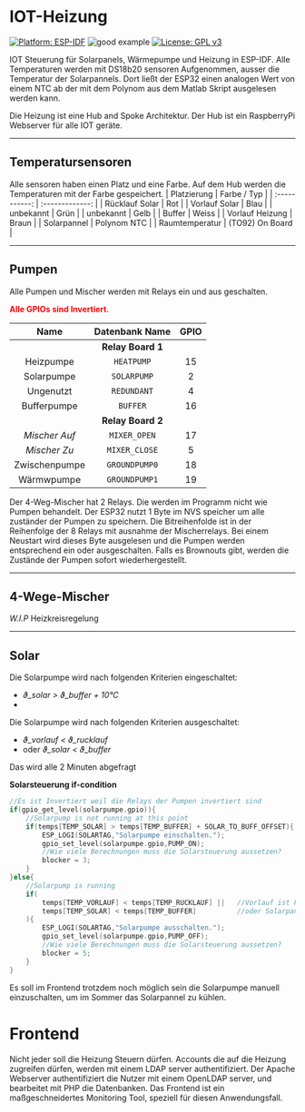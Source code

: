 # IOT-Heizung
[![Platform: ESP-IDF](https://img.shields.io/badge/ESP--IDF-v3.0%2B-purple.svg)](https://docs.espressif.com/projects/esp-idf/en/stable/get-started/)
![good example](https://img.shields.io/badge/stability-bleedingEdge-red.svg)
[![License: GPL v3](https://img.shields.io/badge/License-GPLv3-blue.svg)](https://www.gnu.org/licenses/gpl-3.0)

IOT Steuerung für Solarpanels, Wärmepumpe und Heizung in ESP-IDF.
Alle Temperaturen werden mit DS18b20 sensoren Aufgenommen,
ausser die Temperatur der Solarpannels. Dort ließt der ESP32
einen analogen Wert von einem NTC ab der mit dem Polynom aus dem
Matlab Skript ausgelesen werden kann.

Die Heizung ist eine Hub and Spoke Architektur. Der Hub ist ein RaspberryPi Webserver für alle IOT geräte.

---
## Temperatursensoren
Alle sensoren haben einen Platz und eine Farbe.
Auf dem Hub werden die Temperaturen mit der Farbe gespeichert.
| Platzierung     | Farbe / Typ     |
| :-----------:   | :-------------: |
| Rücklauf Solar  | Rot             |
| Vorlauf Solar   | Blau            |
| unbekannt       | Grün            |
| unbekannt       | Gelb            |
| Buffer          | Weiss           |
| Vorlauf Heizung | Braun           |
| Solarpannel     | Polynom NTC     |
| Raumtemperatur  | (TO92) On Board |

---
## Pumpen
Alle Pumpen und Mischer werden mit Relays ein und aus geschalten.

<span style="color:red">**Alle GPIOs sind Invertiert**</span>.

| Name        | Datenbank Name | GPIO |
| :-------:   | :------------: | :--: |
||             **Relay Board 1**     || 
| Heizpumpe   | `HEATPUMP`     |   15 |
| Solarpumpe  | `SOLARPUMP`    |    2 |
| Ungenutzt   | `REDUNDANT`    |    4 |
| Bufferpumpe | `BUFFER`       |   16 |
||             **Relay Board 2**     || 
|*Mischer Auf*| `MIXER_OPEN`   |   17 |
|*Mischer Zu* | `MIXER_CLOSE`  |    5 |
|Zwischenpumpe| `GROUNDPUMP0`  |   18 |
| Wärmwpumpe  | `GROUNDPUMP1`  |   19 |

Der 4-Weg-Mischer hat 2 Relays. Die werden im Programm nicht
wie Pumpen behandelt.
Der ESP32 nutzt 1 Byte im NVS speicher um alle zuständer der Pumpen zu speichern. Die Bitreihenfolde ist in der Reihenfolge der 8 Relays mit ausnahme der Mischerrelays.
Bei einem Neustart wird dieses Byte ausgelesen und die Pumpen
werden entsprechend ein oder ausgeschalten.
Falls es Brownouts gibt, werden die Zustände der Pumpen sofort wiederhergestellt.

***
## 4-Wege-Mischer
*W.I.P*
Heizkreisregelung

---
## Solar
Die Solarpumpe wird nach folgenden Kriterien eingeschaltet:
* <i>&thetasym;_solar > &thetasym;_buffer + 10°C</i>
* 
Die Solarpumpe wird nach folgenden Kriterien ausgeschaltet:
* <i>&thetasym;_vorlauf < &thetasym;_rucklauf</i>
* oder <i>&thetasym;_solar < &thetasym;_buffer</i>

Das wird alle 2 Minuten abgefragt

**Solarsteuerung if-condition**
```c
//Es ist Invertiert weil die Relays der Pumpen invertiert sind
if(gpio_get_level(solarpumpe.gpio)){
    //Solarpump is not running at this point
    if(temps[TEMP_SOLAR] > temps[TEMP_BUFFER] + SOLAR_TO_BUFF_OFFSET){
        ESP_LOGI(SOLARTAG,"Solarpumpe einschalten.");
        gpio_set_level(solarpumpe.gpio,PUMP_ON);
        //Wie viele Berechnungen muss die Solarsteuerung aussetzen?
        blocker = 3;
    }
}else{
    //Solarpump is running
    if(
        temps[TEMP_VORLAUF] < temps[TEMP_RUCKLAUF] ||   //Vorlauf ist kälter als Rücklauf
        temps[TEMP_SOLAR] < temps[TEMP_BUFFER]          //oder Solarpannel ist kälter als Buffer
    ){  
        ESP_LOGI(SOLARTAG,"Solarpumpe ausschalten.");
        gpio_set_level(solarpumpe.gpio,PUMP_OFF);
        //Wie viele Berechnungen muss die Solarsteuerung aussetzen?
        blocker = 5;
    }
}
```

Es soll im Frontend trotzdem noch möglich sein die Solarpumpe
manuell einzuschalten, um im Sommer das Solarpannel zu kühlen.

# Frontend
Nicht jeder soll die Heizung Steuern dürfen. Accounts die auf die Heizung zugreifen dürfen, werden mit einem LDAP server authentifiziert.
Der Apache Webserver authentifiziert die Nutzer mit einem OpenLDAP server, und bearbeitet mit PHP die Datenbanken.
Das Frontend ist ein maßgeschneidertes Monitoring Tool, speziell für diesen Anwendungsfall.
